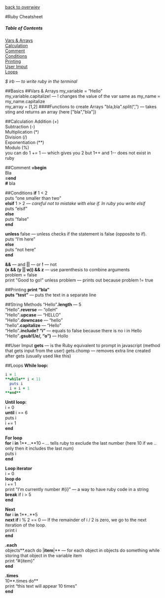 [back to overwiev](/../..)

#Ruby Cheatsheet

##### Table of Contents  
[Vars & Arrays](#vars--arrays)  
[Calculation](#calculation)  
[Comment](#comment)  
[Conditions](#conditions)  
[Printing](#printing)  
[User Imput](#user-imput)  
[Loops](#loops)  

*$ irb –– to write ruby in the terminal*

##Basics
##Vars & Arrays
my_variable = “Hello”  
my_variable.capitalize! –– ! changes the value of the var same as my_name = my_name.capitalize  
my_array = &lsqb;1,2&rsqb;
####Functions to create Arrays
"bla,bla".split(“,”) –– takes sting and returns an array (here  &lsqb;"bla","bla"&rsqb;)

##Calculation
Addition (+)  
Subtraction (-)  
Multiplication (*)  
Division (/)  
Exponentiation (**)  
Modulo (%)  
you can do 1 += 1 –– which gives you 2 but 1++ and 1-- does not exist in ruby

##Comment
**=begin**  
Bla  
**=end**  
**&num;** bla

##Conditions
**if** 1 < 2  
puts “one smaller than two”  
**elsif** 1 > 2 –– *careful not to mistake with else if. In ruby you write elsif*  
puts “elsif”  
**else**  
puts “false”  
**end**  

**unless** false –– unless checks if the statement is false (opposite to if).  
puts “I’m here”  
**else**  
puts “not here”  
**end**  

**&&** –– and  **||** –– or  **!** –– not  
**(x && (y || w)) && z** –– use parenthesis to combine arguments  
problem = false  
print "Good to go!" unless problem –– prints out because problem != true  

##Printing
**print “bla”**  
**puts “test”** –– puts the text in a separate line

##String Methods
“Hello”**.length** –– 5  
"Hello”**.reverse** –– “olleH”  
"Hello”**.upcase** –– “HELLO”  
"Hello”**.downcase** –– “hello”  
“hello”**.capitalize** –– “Hello”  
“Hello”**.include? “i”** –– equals to false because there is no i in Hello  
“Hello”**.gsub!(/e/, “o”)** –– Hollo  

##User Imput
**gets** –– is the Ruby equivalent to prompt in javascript (method that gets input from the user)
gets.chomp –– removes extra line created after gets (usually used like this)

##Loops
**While loop:**  
```Ruby
i = 1  
**while** i < 11  
  puts i  
  i = i + 1  
**end**  
```

**Until loop:**  
i = 0  
**until** i == 6  
puts i  
i += 1  
**end**  

**For loop**  
**for** i **in** 1**...**10 – ... tells ruby to exclude the last number (here 10 if we .. only then it includes the last num)  
  puts i  
**end**  

**Loop iterator**  
i = 0  
**loop do**   
i += 1  
print "I'm currently number #{i}” –– a way to have ruby code in a string   
**break** if i > 5  
**end**  

**Next**  
**for** i **in** 1**..**5  
**next if** i % 2 == 0 –– If the remainder of i / 2 is zero, we go to the next iteration of the loop.  
print i  
**end**  

**.each**  
objects**.each do |**item**|** –– for each object in objects do something while storing that object in the variable item  
  print “#{item}"  
**end**  

**.times**  
10**.times do**  
  print “this text will appear 10 times”  
**end**  

